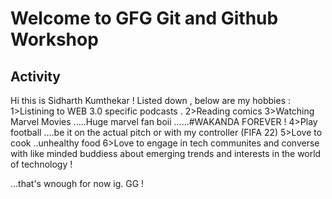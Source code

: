 # Welcome to GFG Git and Github Workshop

## Activity 

Hi this is Sidharth Kumthekar ! 
Listed down , below are my hobbies :
1>Listining to WEB 3.0 specific podcasts .
2>Reading comics 
3>Watching Marvel Movies .....Huge marvel fan boii ......#WAKANDA FOREVER !
4>Play football ....be it on the actual pitch or with my controller (FIFA 22)
5>Love to cook ..unhealthy food 
6>Love to engage in tech communites and converse with like minded buddiess about emerging trends and interests in the world of technology !

...that's wnough for now ig.
GG !
